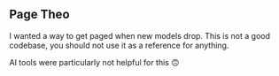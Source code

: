 ## Page Theo

I wanted a way to get paged when new models drop. This is not a good codebase, you should not use it as a reference for anything.

AI tools were particularly not helpful for this 🙃
